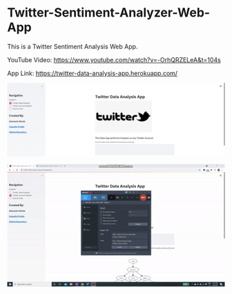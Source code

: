 # Twitter-Sentiment-Analyzer-Web-App
This is a Twitter Sentiment Analysis Web App.

YouTube Video: https://www.youtube.com/watch?v=-OrhQRZELeA&t=104s

App Link: https://twitter-data-analysis-app.herokuapp.com/



![Screenshot](twitter_app.PNG)

![](twitter_app_gif.gif)

